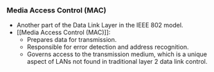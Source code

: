 ### Media Access Control (MAC)
- Another part of the Data Link Layer in the IEEE 802 model.
- [[Media Access Control (MAC)]]:
  - Prepares data for transmission.
  - Responsible for error detection and address recognition.
  - Governs access to the transmission medium, which is a unique aspect of LANs not found in traditional layer 2 data link control.